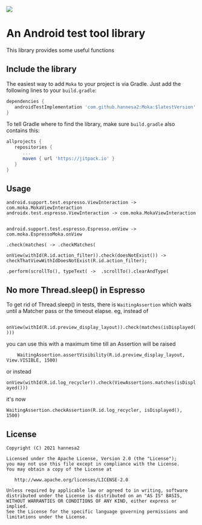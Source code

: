 [![](https://jitpack.io/v/appdevnext/moka.svg)](https://jitpack.io/#appdevnext/moka)

# An Android test tool library

This library provides some useful functions

## Include the library

The easiest way to add `Moka` to your project is via Gradle. Just add the following lines to your `build.gradle`:

```groovy
dependencies {
   androidTestImplementation 'com.github.hannesa2:Moka:$latestVersion'
}
```

To tell Gradle where to find the library, make sure `build.gradle` also contains this:

```groovy
allprojects {
   repositories {
      ...
      maven { url 'https://jitpack.io' }
   }
}
````

## Usage
```
android.support.test.espresso.ViewInteraction -> com.moka.MokaViewInteraction
androidx.test.espresso.ViewInteraction -> com.moka.MokaViewInteraction


android.support.test.espresso.Espresso.onView -> com.moka.EspressoMoka.onView

.check(matches( -> .checkMatches(

onView(withId(R.id.action_filter)).check(doesNotExist()) -> checkThatViewWithIdDoesNotExist(R.id.action_filter);

.perform(scrollTo(), typeText( ->  .scrollTo().clearAndType(
```

## No more Thread.sleep() in Espresso

To get rid of Thread.sleep() in tests, there is `WaitingAssertion` which waits until a Matcher pass or the timeout elapse.
eg, instead of

`    onView(withId(R.id.preview_display_layout)).check(matches(isDisplayed()))`

you can use this with a maximum time till an Assertion will be raised

`    WaitingAssertion.assertVisibility(R.id.preview_display_layout, View.VISIBLE, 1500)`

or instead 

```onView(withId(R.id.log_recycler)).check(ViewAssertions.matches(isDisplayed()))```

it's now

```WaitingAssertion.checkAssertion(R.id.log_recycler, isDisplayed(), 1500)```

## License

    Copyright (C) 2021 hannesa2

    Licensed under the Apache License, Version 2.0 (the "License");
    you may not use this file except in compliance with the License.
    You may obtain a copy of the License at

       http://www.apache.org/licenses/LICENSE-2.0

    Unless required by applicable law or agreed to in writing, software
    distributed under the License is distributed on an "AS IS" BASIS,
    WITHOUT WARRANTIES OR CONDITIONS OF ANY KIND, either express or implied.
    See the License for the specific language governing permissions and
    limitations under the License.

